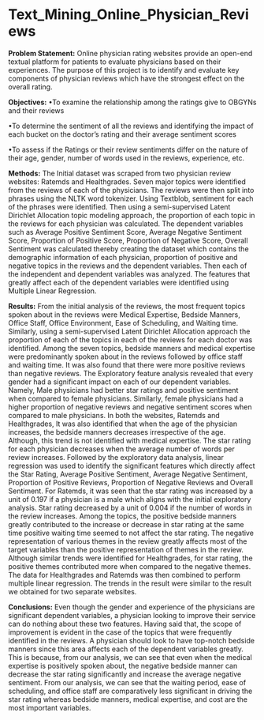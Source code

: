 # Text_Mining_Online_Physician_Reviews

**Problem Statement:** Online physician rating websites provide an open-end textual platform for patients to evaluate physicians based on their experiences. The purpose of this project is to identify and evaluate key components of physician reviews which have the strongest effect on the overall rating.

**Objectives:**
•To examine the relationship among the ratings give to OBGYNs and their reviews

•To determine the sentiment of all the reviews and identifying the impact of each bucket on the doctor’s rating and their average sentiment scores

•To assess if the Ratings or their review sentiments differ on the nature of their age, gender, number of words used in the reviews, experience, etc.

**Methods:**
The Initial dataset was scraped from two physician review websites: Ratemds and Healthgrades. Seven major topics were identified from the reviews of each of the physicians. The reviews were then split into phrases using the NLTK word tokenizer. Using Textblob, sentiment for each of the phrases were identified. Then using a semi-supervised Latent Dirichlet Allocation topic modeling approach, the proportion of each topic in the reviews for each physician was calculated. The dependent variables such as Average Positive Sentiment Score, Average Negative Sentiment Score, Proportion of Positive Score, Proportion of Negative Score, Overall Sentiment was calculated thereby creating the dataset which contains the demographic information of each physician, proportion of positive and negative topics in the reviews and the dependent variables. Then each of the independent and dependent variables was analyzed. The features that greatly affect each of the dependent variables were identified using Multiple Linear Regression. 

**Results:**
From the initial analysis of the reviews, the most frequent topics spoken about in the reviews were Medical Expertise, Bedside Manners, Office Staff, Office Environment, Ease of Scheduling, and Waiting time. Similarly, using a semi-supervised Latent Dirichlet Allocation approach the proportion of each of the topics in each of the reviews for each doctor was identified. Among the seven topics, bedside manners and medical expertise were predominantly spoken about in the reviews followed by office staff and waiting time. It was also found that there were more positive reviews than negative reviews. The Exploratory feature analysis revealed that every gender had a significant impact on each of our dependent variables. Namely, Male physicians had better star ratings and positive sentiment when compared to female physicians. Similarly, female physicians had a higher proportion of negative reviews and negative sentiment scores when compared to male physicians. In both the websites, Ratemds and Healthgrades, It was also identified that when the age of the physician increases, the bedside manners decreases irrespective of the age. Although, this trend is not identified with medical expertise. The star rating for each physician decreases when the average number of words per review increases. Followed by the exploratory data analysis, linear regression was used to identify the significant features which directly affect the Star Rating, Average Positive Sentiment, Average Negative Sentiment, Proportion of Positive Reviews, Proportion of Negative Reviews and Overall Sentiment. For Ratemds, it was seen that the star rating was increased by a unit of 0.197 if a physician is a male which aligns with the initial exploratory analysis. Star rating decreased by a unit of 0.004 if the number of words in the review increases. Among the topics, the positive bedside manners greatly contributed to the increase or decrease in star rating at the same time positive waiting time seemed to not affect the star rating. The negative representation of various themes in the review greatly affects most of the target variables than the positive representation of themes in the review. Although similar trends were identified for Healthgrades, for star rating, the positive themes contributed more when compared to the negative themes. The data for Healthgrades and Ratemds was then combined to perform multiple linear regression. The trends in the result were similar to the result we obtained for two separate websites. 

**Conclusions:**
Even though the gender and experience of the physicians are significant dependent variables, a physician looking to improve their service can do nothing about these two features. Having said that, the scope of improvement is evident in the case of the topics that were frequently identified in the reviews. A physician should look to have top-notch bedside manners since this area affects each of the dependent variables greatly. This is because, from our analysis, we can see that even when the medical expertise is positively spoken about, the negative bedside manner can decrease the star rating significantly and increase the average negative sentiment. From our analysis, we can see that the waiting period, ease of scheduling, and office staff are comparatively less significant in driving the star rating whereas bedside manners, medical expertise, and cost are the most important variables. 
